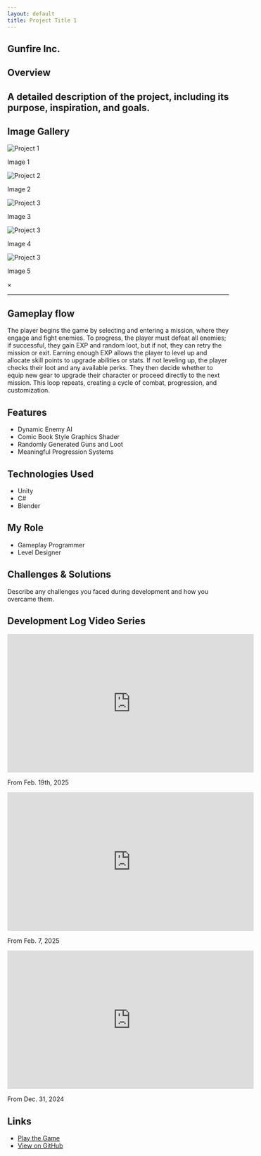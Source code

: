 ```yaml
---
layout: default
title: Project Title 1
---
```


## Gunfire Inc.


## Overview
A detailed description of the project, including its purpose, inspiration, and goals.
---

## Image Gallery

<div class="gallery">
    <div class="gallery-item">
        <img src="{{ site.baseurl }}/assets/images/project1.png" alt="Project 1" onclick="openLightbox(this)">
        <p>Image 1</p>
    </div>
    <div class="gallery-item">
        <img src="{{ site.baseurl }}/assets/images/project1_2.jpg" alt="Project 2" onclick="openLightbox(this)">
        <p>Image 2</p>
    </div>
    <div class="gallery-item">
        <img src="{{ site.baseurl }}/assets/images/project1_3.jpg" alt="Project 3" onclick="openLightbox(this)">
        <p>Image 3</p>
    </div>
    <div class="gallery-item">
        <img src="{{ site.baseurl }}/assets/images/project1_4.jpg" alt="Project 3" onclick="openLightbox(this)">
        <p>Image 4</p>
    </div>
    <div class="gallery-item">
        <img src="{{ site.baseurl }}/assets/images/project1_5.jpg" alt="Project 3" onclick="openLightbox(this)">
        <p>Image 5</p>
    </div>
</div>

<!-- Lightbox Modal -->
<div id="lightbox" class="lightbox" onclick="closeLightbox()">
    <span class="close">&times;</span>
    <img id="lightbox-img" class="lightbox-content">
</div>

---
## Gameplay flow

The player begins the game by selecting and entering a mission, where they engage and fight enemies. To progress, the player must defeat all enemies; if successful, they gain EXP and random loot, but if not, they can retry the mission or exit. Earning enough EXP allows the player to level up and allocate skill points to upgrade abilities or stats. If not leveling up, the player checks their loot and any available perks. They then decide whether to equip new gear to upgrade their character or proceed directly to the next mission. This loop repeats, creating a cycle of combat, progression, and customization.

## Features
- Dynamic Enemy AI
- Comic Book Style Graphics Shader
- Randomly Generated Guns and Loot
- Meaningful Progression Systems

## Technologies Used
- Unity
- C#
- Blender

## My Role
- Gameplay Programmer
- Level Designer

## Challenges & Solutions
Describe any challenges you faced during development and how you overcame them.

## Development Log Video Series

<div class="video-gallery">
    <div class="video-gallery-item">
        <iframe width="560" height="315" src="https://www.youtube.com/watch?v=3-vVpFSisxE" frameborder="0" allow="accelerometer; autoplay; clipboard-write; encrypted-media; gyroscope; picture-in-picture" allowfullscreen></iframe>
        <p>From Feb. 19th, 2025</p>
    </div>
    <div class="video-gallery-item">
        <iframe width="560" height="315" src="https://www.youtube.com/watch?v=Hgjjfns1nXw" frameborder="0" allow="accelerometer; autoplay; clipboard-write; encrypted-media; gyroscope; picture-in-picture" allowfullscreen></iframe>
        <p>From Feb. 7, 2025</p>
    </div>
    <div class="video-gallery-item">
        <iframe width="560" height="315" src="https://www.youtube.com/watch?v=dnzlw88Q8FI" frameborder="0" allow="accelerometer; autoplay; clipboard-write; encrypted-media; gyroscope; picture-in-picture" allowfullscreen></iframe>
        <p>From Dec. 31, 2024</p>
    </div>
</div>

## Links
- [Play the Game](https://www.example.com)
- [View on GitHub](https://github.com/yourusername/project1)